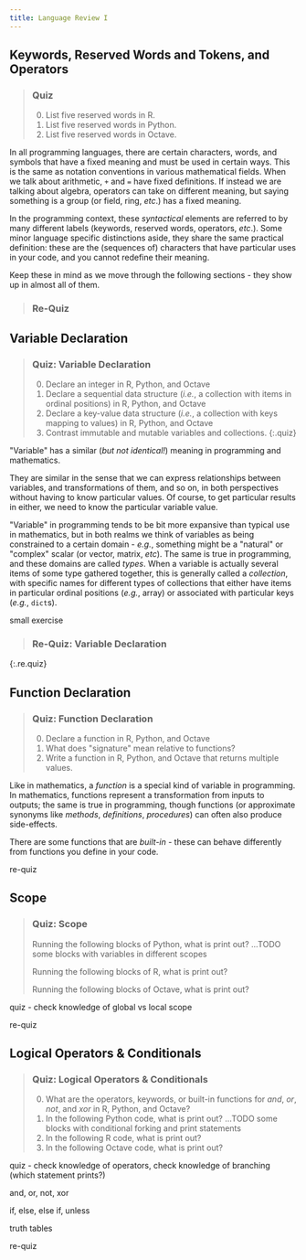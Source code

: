 ```yaml
---
title: Language Review I
---
```


## Keywords, Reserved Words and Tokens, and Operators

> ### Quiz
>
>  0. List five reserved words in R.
>  1. List five reserved words in Python.
>  2. List five reserved words in Octave.

In all programming languages, there are certain characters, words, and symbols
that have a fixed meaning and must be used in certain ways.  This is the same as
notation conventions in various mathematical fields.  When we talk about
arithmetic, `+` and `=` have fixed definitions.  If instead we are talking about
algebra, operators can take on different meaning, but saying something is a
group (or field, ring, *etc*.) has a fixed meaning.

In the programming context, these *syntactical* elements are referred to by many
different labels (keywords, reserved words, operators, *etc*.).  Some minor
language specific distinctions aside, they share the same practical definition:
these are the (sequences of) characters that have particular uses in your
code, and you cannot redefine their meaning.

Keep these in mind as we move through the following sections - they show up in
almost all of them.

> ### Re-Quiz

## Variable Declaration

> ### Quiz: Variable Declaration
>
>  0. Declare an integer in R, Python, and Octave
>  1. Declare a sequential data structure (*i.e.*, a collection with items in ordinal positions) in R, Python, and Octave
>  2. Declare a key-value data structure (*i.e.*, a collection with keys mapping to values) in R, Python, and Octave
>  3. Contrast immutable and mutable variables and collections.
{:.quiz}

"Variable" has a similar (*but not identical!*) meaning in programming and mathematics.

They are similar in the sense that we can express relationships between
variables, and transformations of them, and so on, in both perspectives without
having to know particular values.  Of course, to get particular results in
either, we need to know the particular variable value.

"Variable" in programming tends to be bit more expansive than typical use in
mathematics, but in both realms we think of variables as being constrained to a
certain domain - *e.g.*, something might be a "natural" or "complex" scalar (or
vector, matrix, *etc*).  The same is true in programming, and these domains are
called *types*.  When a variable is actually several items of some type gathered
together, this is generally called a *collection*, with specific names for
different types of collections that either have items in particular ordinal
positions (*e.g.*, array) or associated with particular keys (*e.g.*, `dict`s).

small exercise

> ### Re-Quiz: Variable Declaration
{:.re.quiz}

## Function Declaration

> ### Quiz: Function Declaration
>
>  0. Declare a function in R, Python, and Octave
>  1. What does "signature" mean relative to functions?
>  2. Write a function in R, Python, and Octave that returns multiple values.

Like in mathematics, a *function* is a special kind of variable in programming.
In mathematics, functions represent a transformation from inputs to outputs; the same is true in programming, though functions (or approximate synonyms like *methods*, *definitions*, *procedures*) can often also produce side-effects.

There are some functions that are *built-in* - these can behave differently from functions you define in your code.

re-quiz

## Scope

> ### Quiz: Scope
>
> Running the following blocks of Python, what is print out?
>  ...TODO some blocks with variables in different scopes
>
> Running the following blocks of R, what is print out?
>
> Running the following blocks of Octave, what is print out?

quiz - check knowledge of global vs local scope

re-quiz

## Logical Operators & Conditionals

> ### Quiz: Logical Operators & Conditionals
>
>  0. What are the operators, keywords, or built-in functions for *and*, *or*, *not*, and *xor* in R, Python, and Octave?
>  1. In the following Python code, what is print out?
>    ...TODO some blocks with conditional forking and print statements
>  2. In the following R code, what is print out?
>  3. In the following Octave code, what is print out?

quiz - check knowledge of operators, check knowledge of branching (which statement prints?)

and, or, not, xor

if, else, else if, unless

truth tables

re-quiz
